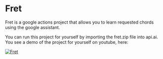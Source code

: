 # Fret

Fret is a google actions project that allows you to learn requested chords using the google assistant.

You can run this project for yourself by importing the fret.zip file into api.ai. You see a demo of the project for yourself on youtube, here:

[![Fret](https://imgur.com/a/3Pw3l)](https://www.youtube.com/watch?v=VNmmH3kAXgg)